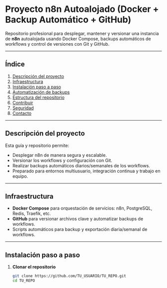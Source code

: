 # Proyecto n8n Autoalojado (Docker + Backup Automático + GitHub)

Repositorio profesional para desplegar, mantener y versionar una instancia de **n8n** autoalojada usando Docker Compose, backups automáticos de workflows y control de versiones con Git y GitHub.

---

## Índice
1. [Descripción del proyecto](#descripción-del-proyecto)
2. [Infraestructura](#infraestructura)
3. [Instalación paso a paso](#instalación-paso-a-paso)
4. [Automatización de backups](#automatización-de-backups)
5. [Estructura del repositorio](#estructura-del-repositorio)
6. [Contribuir](#contribuir)
7. [Seguridad](#seguridad-y-buenas-prácticas)
8. [Contacto](#contacto)

---

## Descripción del proyecto

Esta guía y repositorio permite:
- Desplegar n8n de manera segura y escalable.
- Versionar los workflows y configuración con Git.
- Realizar backups automáticos diarios/semanales de los workflows.
- Preparado para entornos multiusuario, integración continua y trabajo en equipo.

---

## Infraestructura

- **Docker Compose** para orquestación de servicios: n8n, PostgreSQL, Redis, Traefik, etc.
- **GitHub** para versionar archivos clave y automatizar backups de workflows.
- Scripts automáticos para backup y exportación diaria/semanal de workflows.

---

## Instalación paso a paso

1. **Clonar el repositorio**
   ```bash
   git clone https://github.com/TU_USUARIO/TU_REPO.git
   cd TU_REPO
